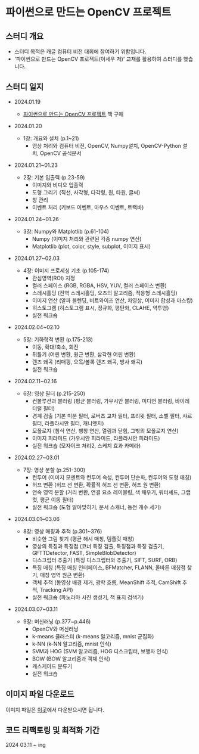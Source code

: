 파이썬으로 만드는 OpenCV 프로젝트
==========================

## 스터디 개요

- 스터디 목적은 캐글 컴퓨터 비전 대회에 참여하기 위함입니다.
- '파이썬으로 만드는 OpenCV 프로젝트(이세우 저)' 교재를 활용하여 스터디를 했습니다.

## 스터디 일지

- 2024.01.19

  - [파이썬으로 만드는 OpenCV 프로젝트](http://www.yes24.com/Product/Goods/71534451?OzSrank=1) 책 구매
- 2024.01.20
  - 1장: 개요와 설치 (p.1~21)
    - 영상 처리와 컴퓨터 비전, OpenCV, Numpy설치, OpenCV-Python 설치, OpenCV 공식문서
- 2024.01.21~01.23
  - 2장: 기본 입출력 (p.23-59)
    - 이미지와 비디오 입출력
    - 도형 그리기 (직선, 사각형, 다각형, 원, 타원, 글씨)
    - 창 관리
    - 이벤트 처리 (키보드 이벤트, 마우스 이벤트, 트랙바)
- 2024.01.24~01.26
  - 3장: Numpy와 Matplotlib (p.61-104)
    - Numpy (이미지 처리와 관련된 각종 numpy 연산)
    - Matplotlib (plot, color, style, subplot, 이미지 표시)
- 2024.01.27~02.03
  - 4장: 이미지 프로세싱 기초 (p.105-174)
    - 관심영역(ROI) 지정
    - 컬러 스페이스 (RGB, RGBA, HSV, YUV, 컬러 스페이스 변환)
    - 스레시홀딩 (전역 스레시홀딩, 오츠의 알고리즘, 적응형 스레시홀딩)
    - 이미지 연산 (알파 블렌딩, 비트와이즈 연산, 차영상, 이미지 합성과 마스킹)
    - 히스토그램 (히스토그램 표시, 정규화, 평탄화, CLAHE, 역투영)
    - 실전 워크숍
- 2024.02.04~02.10
  - 5장: 기하학적 변환 (p.175-213)
    - 이동, 확대/축소, 회전
    - 뒤틀기 (어핀 변환, 원근 변환, 삼각현 어핀 변환)
    - 렌즈 왜곡 (리매핑, 오목/볼록 렌즈 왜곡, 방사 왜곡)
    - 실전 워크숍
- 2024.02.11~02.16
  - 6장: 영상 필터 (p.215-250)
    - 컨볼루션과 블러링 (평균 블러링, 가우시안 블러링, 미디언 블러링, 바이레터럴 필터)
    - 경계 검출 (기본 미분 필터, 로버츠 교차 필터, 프리윗 필터, 소벨 필터, 샤르 필터, 라플라시안 필터, 캐니엣지)
    - 모폴로지 (침식 연산, 팽창 연산, 열림과 닫힘, 그밖의 모폴로지 연산)
    - 이미지 피라미드 (가우시안 피라미드, 라플라시안 피라미드)
    - 실전 워크숍 (모자이크 처리2, 스케치 효과 카메라)
- 2024.02.27~03.01
  - 7장: 영상 분할 (p.251-300)
    - 컨투어 (이미지 모멘트와 컨투어 속성, 컨투어 단순화, 컨투어와 도형 매칭)
    - 허프 변환 (허프 선 변환, 확률적 허프 선 변환, 허프 원 변환)
    - 연속 영역 분할 (거리 변환, 연결 요소 레이블링, 색 채우기, 워터셰드, 그랩컷, 평균 이동 필터)
    - 실전 워크숍 (도형 알아맞히기, 문서 스캐너, 동전 개수 세기)
- 2024.03.01~03.06
  - 8장: 영상 매칭과 추적 (p.301~376)
    - 비슷한 그림 찾기 (평균 해시 매칭, 템플릿 매칭)
    - 영상의 특징과 특징점 (코너 특징 검출, 특징점과 특징 검출기, GFTTDetector, FAST, SimpleBlobDetector)
    - 디스크립터 추출기 (특징 디스크립터와 추출기, SIFT, SURF, ORB)
    - 특징 매칭 (특징 매칭 인터페이스, BFMatcher, FLANN, 올바른 매칭점 찾기, 매칭 영역 원근 변환)
    - 객체 추적 (동영상 배경 제거, 광학 흐름, MeanShift 추적, CamShift 추적, Tracking API)
    - 실전 워크숍 (파노라마 사진 생성기, 책 표지 검색기)
- 2024.03.07~03.11
  - 9장: 머신러닝 (p.377~p.446)
    - OpenCV와 머신러닝
    - k-means 클러스터 (k-means 알고리즘, mnist 군집화)
    - k-NN (k-NN 알고리즘, mnist 인식)
    - SVM과 HOG (SVM 알고리즘, HOG 디스크립터, 보행자 인식)
    - BOW (BOW 알고리즘과 객체 인식)
    - 캐스케이드 분류기
    - 실전 워크숍

## 이미지 파일 다운로드

이미지 파일은 [이곳](https://github.com/dltpdn/insightbook.opencv_project_python)에서 다운받으시면 됩니다.

## 코드 리팩토링 및 최적화 기간

2024 03.11 ~ ing 


